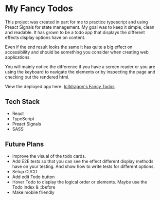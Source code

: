# My Fancy Todos

This project was created in part for me to practice typescript and using Preact Signals for state management. My goal was to keep it simple, clean and readable. It has grown to be a todo app that displays the different effects display options have on content.

Even if the end result looks the same it has quite a big effect on accessibility and should be something you consider when creating web applications.

You will mainly notice the difference if you have a screen reader or you are using the keyboard to navigate the elements or by inspecting the page and checking out the rendered html.

View the deployed app here: [Ic3dragon's Fancy Todos](https://ic3Dragon.github.io/react-signal-ts-todo)

## Tech Stack

- React
- TypeScript
- Preact Signals
- SASS

## Future Plans

- Improve the visual of the todo cards.
- Add E2E tests so that you can see the effect different display methods have on your testing. And show how to write tests for different options.
- Setup CI/CD
- Add edit Todo button
- Hover Todo to display the logical order or elements. Maybe use the Todo index & ::before
- Make mobile friendly 
